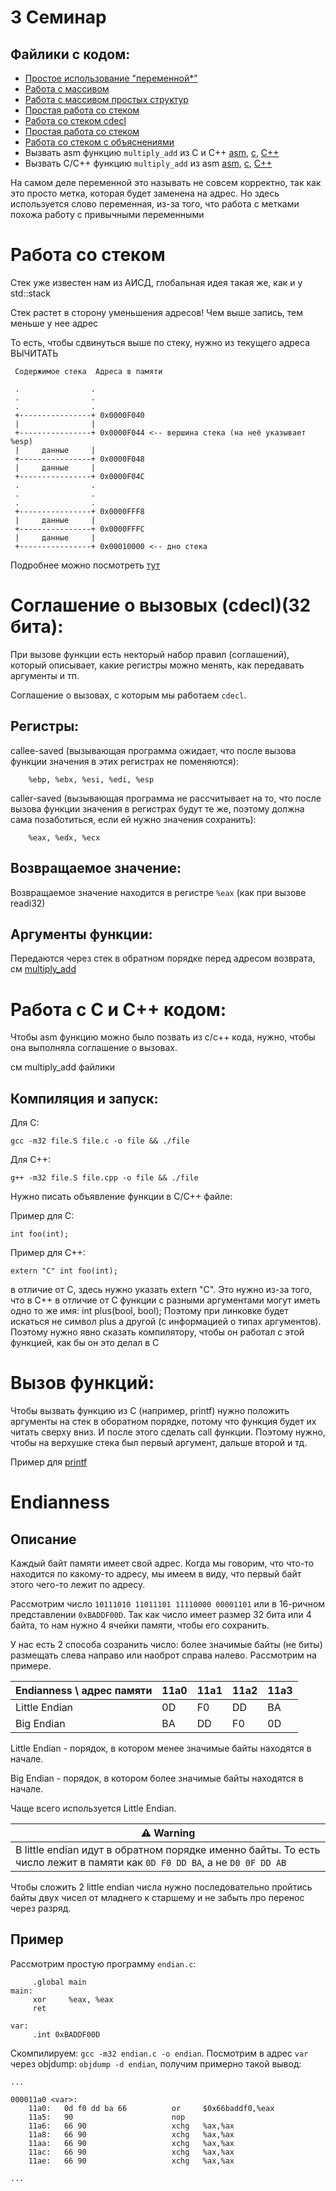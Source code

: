 # 3 Семинар

## Файлики с кодом:
- [Простое использование "переменной*"](variable.S)
- [Работа с массивом](array.S)
- [Работа с массивом простых структур](persons.S)
- [Простая работа со стеком](stack_simple.S)
- [Работа со стеком cdecl](stack_read_add.S)
- [Простая работа со стеком](stack_simple.S)
- [Работа со стеком с объяснениями](stack_read_add.S)
- Вызвать asm функцию `multiply_add` из C и C++ [asm](multiply_add.S), [c](multiply_add.c), [C++](multiply_add.cpp)
- Вызвать C/C++ функцию `multiply_add` из asm [asm](multiply_add_reversed.S), [c](multiply_add_reversed.c), [C++](multiply_add_reversed.cpp)


На самом деле переменной это называть не совсем корректно, так как это просто метка, которая будет заменена на адрес. Но здесь используется слово переменная, из-за того, что работа с метками похожа работу с привычными переменными


# Работа со стеком

Стек уже известен нам из АИСД, глобальная идея такая же, как и у std::stack

Стек растет в сторону уменьшения адресов! Чем выше запись, тем меньше у нее адрес

То есть, чтобы сдвинуться выше по стеку, нужно из текущего адреса ВЫЧИТАТЬ

     Содержимое стека  Адреса в памяти

     .                .
     .                .
     .                .
     +----------------+ 0x0000F040
     |                |
     +----------------+ 0x0000F044 <-- вершина стека (на неё указывает %esp)
     |     данные     |
     +----------------+ 0x0000F048
     |     данные     |
     +----------------+ 0x0000F04C
     .                .
     .                .
     .                .
     +----------------+ 0x0000FFF8
     |     данные     |
     +----------------+ 0x0000FFFC
     |     данные     |
     +----------------+ 0x00010000 <-- дно стека

Подробнее можно посмотреть [тут](https://ru.wikibooks.org/wiki/%D0%90%D1%81%D1%81%D0%B5%D0%BC%D0%B1%D0%BB%D0%B5%D1%80_%D0%B2_Linux_%D0%B4%D0%BB%D1%8F_%D0%BF%D1%80%D0%BE%D0%B3%D1%80%D0%B0%D0%BC%D0%BC%D0%B8%D1%81%D1%82%D0%BE%D0%B2_C#%D0%A1%D1%82%D0%B5%D0%BA)

# Соглашение о вызовых (cdecl)(32 бита):

При вызове функции есть некторый набор правил (соглашений), который описывает, какие регистры можно менять, как передавать аргументы и тп.

Соглашение о вызовах, с которым мы работаем `cdecl`.

## Регистры:

callee-saved (вызывающая программа ожидает, что после вызова функции значения в этих регистрах не поменяются):

```
    %ebp, %ebx, %esi, %edi, %esp
```

caller-saved (вызывающая программа не рассчитывает на то, что после вызова функции значения в регистрах будут те же, поэтому должна сама позаботиться, если ей нужно значения сохранить):

```
    %eax, %edx, %ecx
```

## Возвращаемое значение:

Возвращаемое значение находится в регистре `%eax` (как при вызове readi32)

## Аргументы функции:

Передаются через стек в обратном порядке перед адресом возврата, см [multiply_add](multiply_add.S)

# Работа с C и C++ кодом:

Чтобы asm функцию можно было позвать из c/c++ кода, нужно, чтобы она выполняла соглашение о вызовах.

см multiply_add файлики

## Компиляция и запуск:

Для C:

```
gcc -m32 file.S file.c -o file && ./file
```

Для C++:

```
g++ -m32 file.S file.cpp -o file && ./file
```

Нужно писать объявление функции в C/C++ файле:

Пример для C:

```
int foo(int);
```

Пример для C++:

```
extern "C" int foo(int);
```

в отличие от C, здесь нужно указать extern "C".
Это нужно из-за того, что в C++ в отличие от C
функции с разными аргументами могут иметь одно то же имя: int plus(bool, bool);
Поэтому при линковке будет искаться не символ plus а другой (с информацией о типах аргументов).
Поэтому нужно явно сказать компилятору, чтобы он работал с этой функцией, как бы он это делал в C

# Вызов функций:

Чтобы вызвать функцию из C (например, printf) нужно положить аргументы на стек в оборатном порядке, потому что функция
будет их читать сверху вниз. И после этого сделать call функции. Поэтому нужно, чтобы на верхушке стека был первый аргумент, дальше второй и тд.

Пример для [printf](simple_printf.S)


# Endianness

## Описание

Каждый байт памяти имеет свой адрес. Когда мы говорим, что что-то находится по какому-то адресу, мы имеем в виду, что первый байт этого чего-то лежит по адресу.

Рассмотрим число `10111010 11011101 11110000 00001101` или в 16-ричном представлении `0xBADDF00D`. Так как число имеет размер 32 бита или 4 байта, то нам нужно 4 ячейки памяти, чтобы его сохранить.

У нас есть 2 способа созранить число: более значимые байты (не биты) размещать слева направо или наоброт справа налево. Рассмотрим на примере.

| Endianness \ адрес памяти | 11a0 | 11a1 | 11a2 | 11a3 |
|---------------------------|------|------|------|------|
|     Little Endian         |  0D  |  F0  |  DD  |  BA  |
|     Big Endian            |  BA  |  DD  |  F0  |  0D  |

Little Endian - порядок, в котором менее значимые байты находятся в начале.

Big Endian - порядок, в котором более значимые байты находятся в начале.

Чаще всего используется Little Endian.

| ⚠️ Warning                                                                                                                                      |
|-------------------------------------------------------------------------------------------------------------------------------------------------|
| В little endian идут в обратном порядке именно байты. То есть число лежит в памяти как `0D F0 DD BA`, а не `D0 0F DD AB`                        |


Чтобы сложить 2 little endian числа нужно последовательно пройтись байты двух чисел от младнего к старшему и не забыть про перенос через разряд.

## Пример
Рассмотрим простую программу `endian.c`:

```
     .global main
main:
     xor     %eax, %eax
     ret

var:
     .int 0xBADDF00D
```

Скомпилируем: `gcc -m32 endian.c -o endian`. Посмотрим в адрес `var` через objdump: `objdump -d endian`, получим примерно такой вывод:

```
...

000011a0 <var>:
    11a0:	0d f0 dd ba 66       	or     $0x66baddf0,%eax
    11a5:	90                   	nop
    11a6:	66 90                	xchg   %ax,%ax
    11a8:	66 90                	xchg   %ax,%ax
    11aa:	66 90                	xchg   %ax,%ax
    11ac:	66 90                	xchg   %ax,%ax
    11ae:	66 90                	xchg   %ax,%ax

...
```
